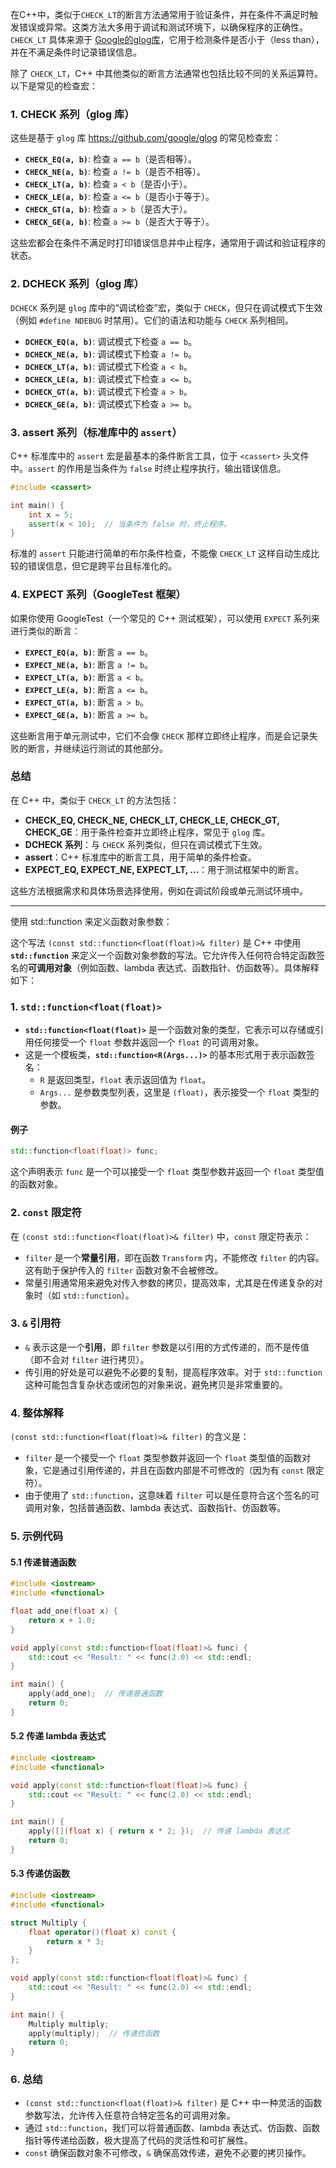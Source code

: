 在C++中，类似于`CHECK_LT`的断言方法通常用于验证条件，并在条件不满足时触发错误或异常。这类方法大多用于调试和测试环境下，以确保程序的正确性。`CHECK_LT` 具体来源于 [Google的glog库](https://github.com/google/glog)，它用于检测条件是否小于（less than），并在不满足条件时记录错误信息。

除了 `CHECK_LT`，C++ 中其他类似的断言方法通常也包括比较不同的关系运算符。以下是常见的检查宏：

### 1. **CHECK 系列（glog 库）**

这些是基于 `glog` 库 https://github.com/google/glog 的常见检查宏：

- **`CHECK_EQ(a, b)`**: 检查 `a == b`（是否相等）。
- **`CHECK_NE(a, b)`**: 检查 `a != b`（是否不相等）。
- **`CHECK_LT(a, b)`**: 检查 `a < b`（是否小于）。
- **`CHECK_LE(a, b)`**: 检查 `a <= b`（是否小于等于）。
- **`CHECK_GT(a, b)`**: 检查 `a > b`（是否大于）。
- **`CHECK_GE(a, b)`**: 检查 `a >= b`（是否大于等于）。

这些宏都会在条件不满足时打印错误信息并中止程序，通常用于调试和验证程序的状态。

### 2. **DCHECK 系列（glog 库）**

`DCHECK` 系列是 `glog` 库中的“调试检查”宏，类似于 `CHECK`，但只在调试模式下生效（例如 `#define NDEBUG` 时禁用）。它们的语法和功能与 `CHECK` 系列相同。

- **`DCHECK_EQ(a, b)`**: 调试模式下检查 `a == b`。
- **`DCHECK_NE(a, b)`**: 调试模式下检查 `a != b`。
- **`DCHECK_LT(a, b)`**: 调试模式下检查 `a < b`。
- **`DCHECK_LE(a, b)`**: 调试模式下检查 `a <= b`。
- **`DCHECK_GT(a, b)`**: 调试模式下检查 `a > b`。
- **`DCHECK_GE(a, b)`**: 调试模式下检查 `a >= b`。

### 3. **assert 系列（标准库中的 `assert`）**

C++ 标准库中的 `assert` 宏是最基本的条件断言工具，位于 `<cassert>` 头文件中。`assert` 的作用是当条件为 `false` 时终止程序执行，输出错误信息。

```cpp
#include <cassert>

int main() {
    int x = 5;
    assert(x < 10);  // 当条件为 false 时，终止程序。
}
```

标准的 `assert` 只能进行简单的布尔条件检查，不能像 `CHECK_LT` 这样自动生成比较的错误信息，但它是跨平台且标准化的。

### 4. **EXPECT 系列（GoogleTest 框架）**

如果你使用 GoogleTest（一个常见的 C++ 测试框架），可以使用 `EXPECT` 系列来进行类似的断言：

- **`EXPECT_EQ(a, b)`**: 断言 `a == b`。
- **`EXPECT_NE(a, b)`**: 断言 `a != b`。
- **`EXPECT_LT(a, b)`**: 断言 `a < b`。
- **`EXPECT_LE(a, b)`**: 断言 `a <= b`。
- **`EXPECT_GT(a, b)`**: 断言 `a > b`。
- **`EXPECT_GE(a, b)`**: 断言 `a >= b`。

这些断言用于单元测试中，它们不会像 `CHECK` 那样立即终止程序，而是会记录失败的断言，并继续运行测试的其他部分。

### 总结

在 C++ 中，类似于 `CHECK_LT` 的方法包括：
- **CHECK_EQ, CHECK_NE, CHECK_LT, CHECK_LE, CHECK_GT, CHECK_GE**：用于条件检查并立即终止程序，常见于 `glog` 库。
- **DCHECK 系列**：与 `CHECK` 系列类似，但只在调试模式下生效。
- **assert**：C++ 标准库中的断言工具，用于简单的条件检查。
- **EXPECT_EQ, EXPECT_NE, EXPECT_LT, ...**：用于测试框架中的断言。

这些方法根据需求和具体场景选择使用，例如在调试阶段或单元测试环境中。

---

使用 std::function 来定义函数对象参数：

这个写法 `(const std::function<float(float)>& filter)` 是 C++ 中使用 **`std::function`** 来定义一个函数对象参数的写法。它允许传入任何符合特定函数签名的**可调用对象**（例如函数、lambda 表达式、函数指针、仿函数等）。具体解释如下：

### 1. **`std::function<float(float)>`**
- **`std::function<float(float)>`** 是一个函数对象的类型，它表示可以存储或引用任何接受一个 `float` 参数并返回一个 `float` 的可调用对象。
- 这是一个模板类，**`std::function<R(Args...)>`** 的基本形式用于表示函数签名：
  - `R` 是返回类型，`float` 表示返回值为 `float`。
  - `Args...` 是参数类型列表，这里是 `(float)`，表示接受一个 `float` 类型的参数。

#### 例子
```cpp
std::function<float(float)> func;
```
这个声明表示 `func` 是一个可以接受一个 `float` 类型参数并返回一个 `float` 类型值的函数对象。

### 2. **`const` 限定符**
在 `(const std::function<float(float)>& filter)` 中，`const` 限定符表示：
- `filter` 是一个**常量引用**，即在函数 `Transform` 内，不能修改 `filter` 的内容。这有助于保护传入的 `filter` 函数对象不会被修改。
- 常量引用通常用来避免对传入参数的拷贝，提高效率，尤其是在传递复杂的对象时（如 `std::function`）。

### 3. **`&` 引用符**
- `&` 表示这是一个**引用**，即 `filter` 参数是以引用的方式传递的，而不是传值（即不会对 `filter` 进行拷贝）。
- 传引用的好处是可以避免不必要的复制，提高程序效率。对于 `std::function` 这种可能包含复杂状态或闭包的对象来说，避免拷贝是非常重要的。

### 4. **整体解释**
`(const std::function<float(float)>& filter)` 的含义是：
- `filter` 是一个接受一个 `float` 类型参数并返回一个 `float` 类型值的函数对象，它是通过引用传递的，并且在函数内部是不可修改的（因为有 `const` 限定符）。
- 由于使用了 `std::function`，这意味着 `filter` 可以是任意符合这个签名的可调用对象，包括普通函数、lambda 表达式、函数指针、仿函数等。

### 5. **示例代码**

#### 5.1 传递普通函数
```cpp
#include <iostream>
#include <functional>

float add_one(float x) {
    return x + 1.0;
}

void apply(const std::function<float(float)>& func) {
    std::cout << "Result: " << func(2.0) << std::endl;
}

int main() {
    apply(add_one);  // 传递普通函数
    return 0;
}
```

#### 5.2 传递 lambda 表达式
```cpp
#include <iostream>
#include <functional>

void apply(const std::function<float(float)>& func) {
    std::cout << "Result: " << func(2.0) << std::endl;
}

int main() {
    apply([](float x) { return x * 2; });  // 传递 lambda 表达式
    return 0;
}
```

#### 5.3 传递仿函数
```cpp
#include <iostream>
#include <functional>

struct Multiply {
    float operator()(float x) const {
        return x * 3;
    }
};

void apply(const std::function<float(float)>& func) {
    std::cout << "Result: " << func(2.0) << std::endl;
}

int main() {
    Multiply multiply;
    apply(multiply);  // 传递仿函数
    return 0;
}
```

### 6. **总结**
- `(const std::function<float(float)>& filter)` 是 C++ 中一种灵活的函数参数写法，允许传入任意符合特定签名的可调用对象。
- 通过 `std::function`，我们可以将普通函数、lambda 表达式、仿函数、函数指针等传递给函数，极大提高了代码的灵活性和可扩展性。
- `const` 确保函数对象不可修改，`&` 确保高效传递，避免不必要的拷贝操作。